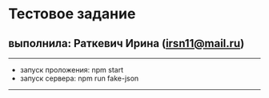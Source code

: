 # Тестовое задание
## выполнила: Раткевич Ирина (irsn11@mail.ru) 
***
- запуск проложения: npm start 
- запуск сервера: npm run fake-json
***
